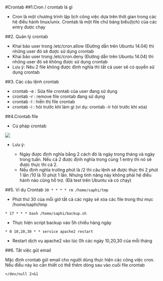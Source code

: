 ﻿#Crontab
##1.Cron / crontab là gì
- Cron là một chương trình lập lịch công việc dựa trên thời gian trong các hệ điều hành linux/unix. Crontab là một file chứ bảng biểu(lịch) của các entry được chạy

##2. Quản lý crontab
- Khai báo user trong /etc/cron.allow (Đường dẫn trên Ubuntu 14.04) thì những user đó sẽ được sử dụng crontab
- Khai báo user trong /etc/cron.deny (Đường dẫn trên Ubuntu 14.04) thì những user đó sẽ không được sử dụng crontab
- Lưu ý: Nêu 2 file không được định nghĩa thì tất cả user sẽ có quyền sử dụng crontab

##3. Các câu lệnh crontab
- crontab -e : Sửa file crontab của user đang sử dụng
- crontab -r : remove file crontab đang sử dụng
- crontab -l : hiển thị file crontab
- crontab -i : hỏi trước khi làm gì (ví dụ: crontab -ir hỏi trước khi xóa)

##4.Crontab file
- Cú pháp crontab

<img src="https://domotiga.nl/attachments/download/1692/Crontab.png">

- Lưu ý:

  + Ngày được định nghĩa bằng 2 cách đó là ngày trong tháng và ngày trong tuần. Nếu cả 2 được định nghĩa trong cùng 1 entry thì nó sẽ được thực thi cả 2.
  + Nếu định nghĩa trường phút là /2 thì câu lệnh sẽ được thực thi 2 phút 1 lần /10 là 10 phút 1 lần. Nhưng tính năng này không phải hệ điều hành nào cũng hỗ trợ. (Đã test trên Ubuntu và có chạy)

##5. Ví dụ Crontab
`30 * * * * rm /home/saphi/tmp`

- Phút thứ 30 của mỗi giờ tất cả các ngày sẽ xóa các file trong thư mục /home/saphi/tmp

`* 17 * * * bash /home/saphi/backup.sh`

- Thực hiện script backup vào 5h chiều hàng ngày

`* 0 10,20,30 * * service apache2 restart`

- Restart dịch vụ apache2 vào lúc 0h các ngày 10,20,30 của mỗi tháng

##6. Tắt việc gửi email

Mặc định crontab gửi email cho người dùng thực hiện các công việc cron. Nếu điều này ko cần thiết có thể thêm dòng sau vào cuối file crontab

`>/dev/null 2>&1`

